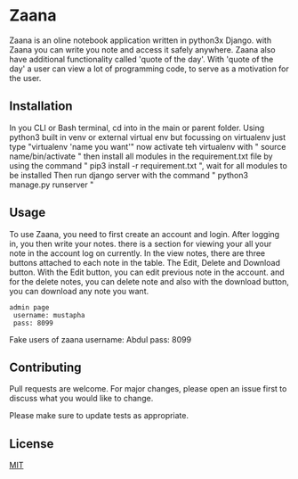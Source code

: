 # Zaana
Zaana is an oline notebook application written in python3x Django. with Zaana
 you can write you note and access it safely anywhere. Zaana also have additional
 functionality called 'quote of the day'. With 'quote of the day' a user
 can view a lot of programming code, to serve as a motivation for the user.


## Installation
In you CLI or Bash terminal, cd into in the main or parent folder.
Using python3 built in venv or external virtual env
but focussing on virtualenv
just type "virtualenv 'name you want'"
now activate teh virtualenv with " source name/bin/activate "
then install all modules in the requirement.txt file by using the command 
" pip3 install -r requirement.txt ", wait for all modules to be installed
Then run django server with the command " python3 manage.py runserver "




## Usage
To use Zaana, you need to first create an account and login. After logging in, you then write your notes.
there is a section for viewing your all your note in the account log on currently. 
In the view notes, there are three buttons attached to each note in the table.
The Edit, Delete and Download button. With the Edit button, you can edit previous note in the account.
and for the delete notes, you can delete note and also with the download button, you can download any note 
you want.

```
admin page 
 username: mustapha 
 pass: 8099

```
 Fake users of zaana 
 username: Abdul
 pass: 8099
 

## Contributing
Pull requests are welcome. For major changes, please open an issue first to discuss what you would like to change.

Please make sure to update tests as appropriate.

## License
[MIT](https://choosealicense.com/licenses/mit/)